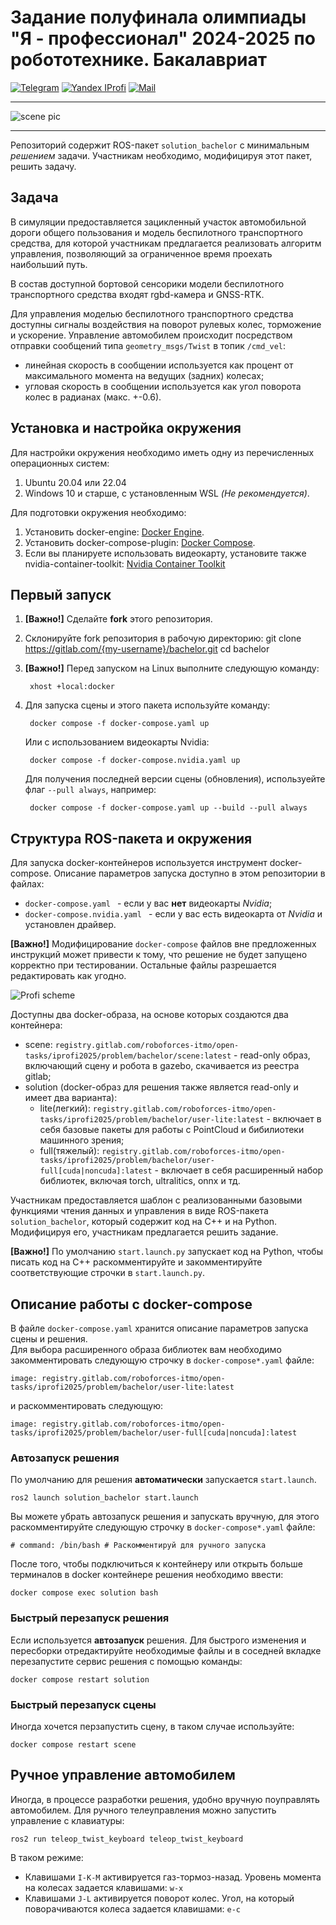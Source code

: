 # Задание полуфинала олимпиады "Я - профессионал" 2024-2025 по робототехнике. Бакалавриат
[![Telegram](https://img.shields.io/badge/Telegram-2CA5E0?style=for-the-badge&logo=telegram&logoColor=white)](https://t.me/iprofirobots)    [![Yandex IProfi](https://img.shields.io/badge/yandex-%23FF0000.svg?&style=for-the-badge&logo=yandex&logoColor=white)](https://yandex.ru/profi/profile/?page=contests)  [![Mail](https://custom-icon-badges.demolab.com/badge/-iprofi.robotics@yandex.ru-red?style=for-the-badge&logo=mention&logoColor=white)](mailto:iprofi.robotics@yandex.ru)


---
![scene pic](docs/figures/scene_view.png)

---

Репозиторий содержит ROS-пакет `solution_bachelor` с минимальным *решением* задачи. Участникам необходимо, модифицируя этот пакет, решить задачу.

## Задача

В симуляции предоставляется зацикленный участок автомобильной дороги общего пользования и модель беспилотного транспортного средства, для которой участникам предлагается реализовать алгоритм управления, позволяющий за ограниченное время проехать наибольший путь.

В состав доступной бортовой сенсорики модели беспилотного транспортного средства входят rgbd-камера и GNSS-RTK.

Для управления моделью беспилотного транспортного средства доступны сигналы воздействия на поворот рулевых колес, торможение и ускорение. Управление автомобилем происходит посредством отправки сообщений типа `geometry_msgs/Twist` в топик `/cmd_vel`:
- линейная скорость в сообщении используется как процент от максимального момента на ведущих (задних) колесах;
- угловая скорость в сообщении используется как угол поворота колес в радианах (макс. +-0.6).



## Установка и настройка окружения
Для настройки окружения необходимо иметь одну из перечисленных операционных систем:
1. Ubuntu 20.04 или 22.04
2. Windows 10 и старше, с установленным WSL *(Не рекомендуется)*.

Для подготовки окружения необходимо:
1. Установить docker-engine: [Docker Engine](https://docs.docker.com/engine/install/ubuntu/).  
2. Установить docker-compose-plugin: [Docker Compose](https://docs.docker.com/compose/install/linux/).  
3. Если вы планируете использовать видеокарту, установите также nvidia-container-toolkit: [Nvidia Container Toolkit](https://docs.nvidia.com/datacenter/cloud-native/container-toolkit/install-guide.html)


## Первый запуск
1. **[Важно!]** Сделайте **fork** этого репозитория.
2. Склонируйте fork репозитория в рабочую директорию:
        git clone https://gitlab.com/{my-username}/bachelor.git
        cd bachelor

3. **[Важно!]** Перед запуском на Linux выполните следующую команду:

        xhost +local:docker

4. Для запуска сцены и этого пакета используйте команду:

        docker compose -f docker-compose.yaml up

    
    Или с использованием видеокарты Nvidia:

        docker compose -f docker-compose.nvidia.yaml up

    Для получения последней версии сцены (обновления), используейте флаг `--pull always`, например:

        docker compose -f docker-compose.yaml up --build --pull always
    


## Структура ROS-пакета и окружения

Для запуска docker-контейнеров используется инструмент docker-compose. Описание параметров запуска доступно в этом репозитории в файлах:

- `docker-compose.yaml ` - если у вас **нет** видеокарты *Nvidia*;
- `docker-compose.nvidia.yaml ` - если у вас есть видеокарта от *Nvidia* и установлен драйвер.

**[Важно!]** Модифицирование `docker-compose` файлов вне предложенных инструкций может привести к тому, что решение не будет запущено корректно при тестировании. Остальные файлы разрешается редактировать как угодно.

![Profi scheme](docs/figures/profi-scheme.png)

Доступны два docker-образа, на основе которых создаются два контейнера:
- scene: `registry.gitlab.com/roboforces-itmo/open-tasks/iprofi2025/problem/bachelor/scene:latest` - read-only образ, включающий сцену и робота в gazebo, скачивается из реестра gitlab;
- solution (docker-образ для решения также является read-only и имеет два варианта):
    - lite(легкий): `registry.gitlab.com/roboforces-itmo/open-tasks/iprofi2025/problem/bachelor/user-lite:latest` - включает в себя базовые пакеты для работы с PointCloud и бибилиотеки машинного зрения;
    - full(тяжелый): `registry.gitlab.com/roboforces-itmo/open-tasks/iprofi2025/problem/bachelor/user-full[cuda|noncuda]:latest` - включает в себя расширенный набор библиотек, включая torch, ultralitics, onnx и тд.

Участникам предоставляется шаблон с реализованными базовыми функциями чтения данных и управления в виде ROS-пакета `solution_bachelor`, который содержит код на C++ и на Python. Модифицируя его, участникам предлагается решить задание.

**[Важно!]** По умолчанию `start.launch.py` запускает код на Python, чтобы писать код на C++ раскомментируйте и закомментируйте соответствующие строчки в `start.launch.py`.

## Описание работы с docker-compose

В файле `docker-compose.yaml` хранится описание параметров запуска сцены и решения.  
Для выбора расширенного образа библиотек вам необходимо закомментировать следующую строчку в `docker-compose*.yaml` файле:

    image: registry.gitlab.com/roboforces-itmo/open-tasks/iprofi2025/problem/bachelor/user-lite:latest

и раскомментировать следующую:

    image: registry.gitlab.com/roboforces-itmo/open-tasks/iprofi2025/problem/bachelor/user-full[cuda|noncuda]:latest


### Автозапуск решения
По умолчанию для решения **автоматически** запускается `start.launch`.

    ros2 launch solution_bachelor start.launch

Вы можете убрать автозапуск решения и запускать вручную, для этого раскомментируйте следующую строчку в `docker-compose*.yaml` файле:

    # command: /bin/bash # Раскомментируй для ручного запуска

После того, чтобы подключиться к контейнеру или открыть больше терминалов в docker контейнере решения необходимо ввести:

    docker compose exec solution bash


### Быстрый перезапуск решения
Если используется **автозапуск** решения. Для быстрого изменения и пересборки отредактируйте необходимые файлы и в соседней вкладке перезапустите сервис решения с помощью команды:

    docker compose restart solution

### Быстрый перезапуск сцены
Иногда хочется перзапустить сцену, в таком случае используйте:

    docker compose restart scene


## Ручное управление автомобилем

Иногда, в процессе разработки решения, удобно вручную поуправлять автомобилем. Для ручного телеуправления можно запустить управление с клавиатуры:
    
    ros2 run teleop_twist_keyboard teleop_twist_keyboard

В таком режиме:
- Клавишами `I-K-M` активируется газ-тормоз-назад. Уровень момента на колесах задается клавишами: `w-x`
- Клавишами `J-L` активируется поворот колес. Угол, на который поворачиваются колеса задается клавишами: `e-c`
